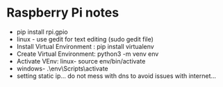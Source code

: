 # Raspberry Pi notes


- pip install rpi.gpio
- linux - use gedit for text editing (sudo gedit file)
- Install Virtual Environment : pip install virtualenv
- Create Virtual Environment: python3 -m venv env
- Activate VEnv: linux- source env/bin/activate 
- windows- .\env\Scripts\activate
- setting static ip... do not mess with dns to avoid issues with internet...
